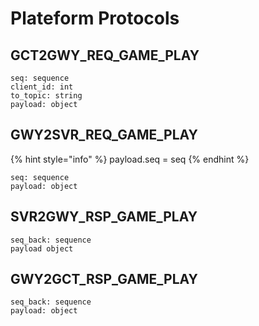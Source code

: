 # Plateform Protocols

## GCT2GWY\_REQ\_GAME\_PLAY

```text
seq: sequence
client_id: int
to_topic: string
payload: object
```

## GWY2SVR\_REQ\_GAME\_PLAY

{% hint style="info" %}
payload.seq = seq
{% endhint %}

```text
seq: sequence
payload: object
```

## SVR2GWY\_RSP\_GAME\_PLAY

```text
seq_back: sequence
payload object
```

## GWY2GCT\_RSP\_GAME\_PLAY

```text
seq_back: sequence
payload: object
```

